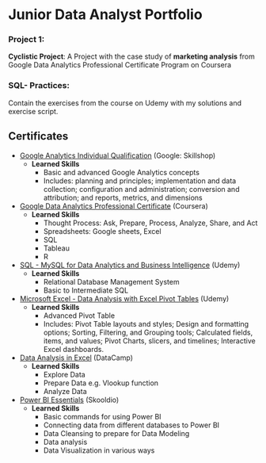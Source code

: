 # Junior Data Analyst Portfolio


### Project 1:
__Cyclistic Project__: A Project with the case study of __marketing analysis__ from Google Data Analytics Professional Certificate Program on Coursera

### SQL- Practices:
Contain the exercises from the course on Udemy with my solutions and exercise script.

## Certificates
- [Google Analytics Individual Qualification](https://skillshop.exceedlms.com/student/award/anh5HFbAdXbQ1bL14XvYkpcc) (Google: Skillshop)
   - __Learned Skills__
      - Basic and advanced Google Analytics concepts
      - Includes: planning and principles; implementation and data collection; configuration and administration;
        conversion and attribution; and reports, metrics, and dimensions
- [Google Data Analytics Professional Certificate](https://www.coursera.org/account/accomplishments/specialization/certificate/PQNNS3H3MK3Y) (Coursera)
   - __Learned Skills__
     - Thought Process: Ask, Prepare, Process, Analyze, Share, and Act 
     - Spreadsheets: Google sheets, Excel
     - SQL
     - Tableau
     - R
-  [SQL - MySQL for Data Analytics and Business Intelligence](https://www.udemy.com/certificate/UC-f0050a80-808b-4907-b2c0-540b469660ad/) (Udemy)
   - __Learned Skills__
     - Relational Database Management System
     - Basic to Intermediate SQL
- [Microsoft Excel - Data Analysis with Excel Pivot Tables](https://www.udemy.com/certificate/UC-104457a8-e66b-4933-861a-895c6a1a1238/) (Udemy)
   - __Learned Skills__
     - Advanced Pivot Table
     - Includes: Pivot Table layouts and styles; Design and formatting options; Sorting, Filtering, and Grouping tools; Calculated fields, items, and values; Pivot Charts, slicers, and timelines; Interactive Excel dashboards.
- [Data Analysis in Excel](https://www.datacamp.com/statement-of-accomplishment/course/ac2697619c9d4bccd4b853fef17a218cd8315bd4) (DataCamp)
   - __Learned Skills__
     - Explore Data
     - Prepare Data e.g. Vlookup function
     - Analyze Data
- [Power BI Essentials](https://www.skooldio.com/certificate/b602158a-c368-4317-acc2-578f91da04be) (Skooldio)
   - __Learned Skills__
     - Basic commands for using Power BI
     - Connecting data from different databases to Power BI
     - Data Cleansing to prepare for Data Modeling
     - Data analysis
     - Data Visualization in various ways
 
